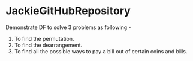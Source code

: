 # JackieGitHubRepository

Demonstrate DF to solve 3 problems as following -
1. To find the permutation.
2. To find the dearrangement.
3. To find all the possible ways to pay a bill out of certain coins and bills.
